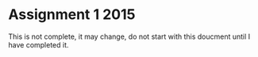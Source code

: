 # Assignment 1 2015

This is not complete, it may change, do not start with this doucment until I have completed it.
